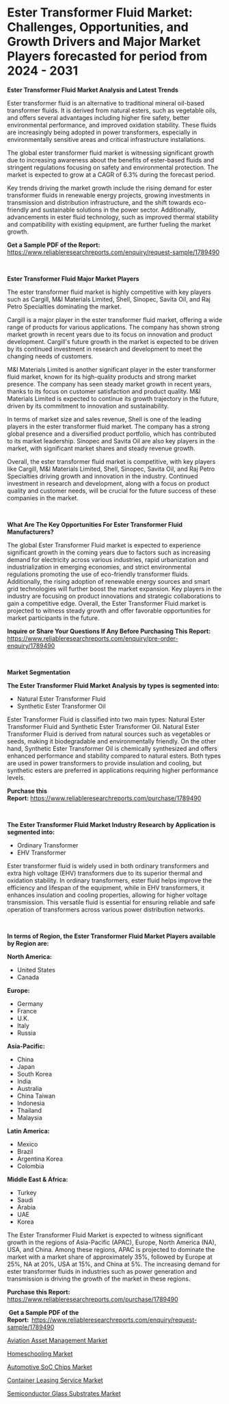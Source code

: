 <p><h1>Ester Transformer Fluid Market: Challenges, Opportunities, and Growth Drivers and Major Market Players forecasted for period from 2024 - 2031</h1></p><p><strong>Ester Transformer Fluid Market Analysis and Latest Trends</strong></p>
<p><p>Ester transformer fluid is an alternative to traditional mineral oil-based transformer fluids. It is derived from natural esters, such as vegetable oils, and offers several advantages including higher fire safety, better environmental performance, and improved oxidation stability. These fluids are increasingly being adopted in power transformers, especially in environmentally sensitive areas and critical infrastructure installations.</p><p>The global ester transformer fluid market is witnessing significant growth due to increasing awareness about the benefits of ester-based fluids and stringent regulations focusing on safety and environmental protection. The market is expected to grow at a CAGR of 6.3% during the forecast period.</p><p>Key trends driving the market growth include the rising demand for ester transformer fluids in renewable energy projects, growing investments in transmission and distribution infrastructure, and the shift towards eco-friendly and sustainable solutions in the power sector. Additionally, advancements in ester fluid technology, such as improved thermal stability and compatibility with existing equipment, are further fueling the market growth.</p></p>
<p><strong>Get a Sample PDF of the Report:&nbsp;</strong> <a href="https://www.reliableresearchreports.com/enquiry/request-sample/1789490">https://www.reliableresearchreports.com/enquiry/request-sample/1789490</a></p>
<p>&nbsp;</p>
<p><strong>Ester Transformer Fluid Major Market Players</strong></p>
<p><p>The ester transformer fluid market is highly competitive with key players such as Cargill, M&I Materials Limited, Shell, Sinopec, Savita Oil, and Raj Petro Specialties dominating the market. </p><p>Cargill is a major player in the ester transformer fluid market, offering a wide range of products for various applications. The company has shown strong market growth in recent years due to its focus on innovation and product development. Cargill's future growth in the market is expected to be driven by its continued investment in research and development to meet the changing needs of customers.</p><p>M&I Materials Limited is another significant player in the ester transformer fluid market, known for its high-quality products and strong market presence. The company has seen steady market growth in recent years, thanks to its focus on customer satisfaction and product quality. M&I Materials Limited is expected to continue its growth trajectory in the future, driven by its commitment to innovation and sustainability.</p><p>In terms of market size and sales revenue, Shell is one of the leading players in the ester transformer fluid market. The company has a strong global presence and a diversified product portfolio, which has contributed to its market leadership. Sinopec and Savita Oil are also key players in the market, with significant market shares and steady revenue growth.</p><p>Overall, the ester transformer fluid market is competitive, with key players like Cargill, M&I Materials Limited, Shell, Sinopec, Savita Oil, and Raj Petro Specialties driving growth and innovation in the industry. Continued investment in research and development, along with a focus on product quality and customer needs, will be crucial for the future success of these companies in the market.</p></p>
<p>&nbsp;</p>
<p><strong>What Are The Key Opportunities For Ester Transformer Fluid Manufacturers?</strong></p>
<p><p>The global Ester Transformer Fluid market is expected to experience significant growth in the coming years due to factors such as increasing demand for electricity across various industries, rapid urbanization and industrialization in emerging economies, and strict environmental regulations promoting the use of eco-friendly transformer fluids. Additionally, the rising adoption of renewable energy sources and smart grid technologies will further boost the market expansion. Key players in the industry are focusing on product innovations and strategic collaborations to gain a competitive edge. Overall, the Ester Transformer Fluid market is projected to witness steady growth and offer favorable opportunities for market participants in the future.</p></p>
<p><strong>Inquire or Share Your Questions If Any Before Purchasing This Report:</strong> <a href="https://www.reliableresearchreports.com/enquiry/pre-order-enquiry/1789490">https://www.reliableresearchreports.com/enquiry/pre-order-enquiry/1789490</a></p>
<p>&nbsp;</p>
<p><strong>Market Segmentation</strong></p>
<p><strong>The Ester Transformer Fluid Market Analysis by types is segmented into:</strong></p>
<p><ul><li>Natural Ester Transformer Fluid</li><li>Synthetic Ester Transformer Oil</li></ul></p>
<p><p>Ester Transformer Fluid is classified into two main types: Natural Ester Transformer Fluid and Synthetic Ester Transformer Oil. Natural Ester Transformer Fluid is derived from natural sources such as vegetables or seeds, making it biodegradable and environmentally friendly. On the other hand, Synthetic Ester Transformer Oil is chemically synthesized and offers enhanced performance and stability compared to natural esters. Both types are used in power transformers to provide insulation and cooling, but synthetic esters are preferred in applications requiring higher performance levels.</p></p>
<p><strong>Purchase this Report:&nbsp;</strong><a href="https://www.reliableresearchreports.com/purchase/1789490">https://www.reliableresearchreports.com/purchase/1789490</a></p>
<p>&nbsp;</p>
<p><strong>The Ester Transformer Fluid Market Industry Research by Application is segmented into:</strong></p>
<p><ul><li>Ordinary Transformer</li><li>EHV Transformer</li></ul></p>
<p><p>Ester transformer fluid is widely used in both ordinary transformers and extra high voltage (EHV) transformers due to its superior thermal and oxidation stability. In ordinary transformers, ester fluid helps improve the efficiency and lifespan of the equipment, while in EHV transformers, it enhances insulation and cooling properties, allowing for higher voltage transmission. This versatile fluid is essential for ensuring reliable and safe operation of transformers across various power distribution networks.</p></p>
<p>&nbsp;</p>
<p><strong>In terms of Region, the Ester Transformer Fluid Market Players available by Region are:</strong></p>
<p>
    <p> <strong> North America: </strong>
        <ul>
            <li>United States</li>
            <li>Canada</li>
        </ul>
        </p> 
    <p> <strong> Europe: </strong>
        <ul>
            <li>Germany</li>
            <li>France</li>
            <li>U.K.</li>
            <li>Italy</li>
            <li>Russia</li>
        </ul>
        </p> 
    <p> <strong> Asia-Pacific: </strong>
        <ul>
            <li>China</li>
            <li>Japan</li>
            <li>South Korea</li>
            <li>India</li>
            <li>Australia</li>
            <li>China Taiwan</li>
            <li>Indonesia</li>
            <li>Thailand</li>
            <li>Malaysia</li>
        </ul>
        </p> 
    <p> <strong> Latin America: </strong>
        <ul>
            <li>Mexico</li>
            <li>Brazil</li>
            <li>Argentina Korea</li>
            <li>Colombia</li>
        </ul>
        </p> 
    <p> <strong> Middle East & Africa: </strong>
        <ul>
            <li>Turkey</li>
            <li>Saudi</li>
            <li>Arabia</li>
            <li>UAE</li>
            <li>Korea</li>
        </ul>
    </p>
    </p>
<p><p>The Ester Transformer Fluid Market is expected to witness significant growth in the regions of Asia-Pacific (APAC), Europe, North America (NA), USA, and China. Among these regions, APAC is projected to dominate the market with a market share of approximately 35%, followed by Europe at 25%, NA at 20%, USA at 15%, and China at 5%. The increasing demand for ester transformer fluids in industries such as power generation and transmission is driving the growth of the market in these regions.</p></p>
<p><strong>Purchase this Report: </strong><a href="https://www.reliableresearchreports.com/purchase/1789490">https://www.reliableresearchreports.com/purchase/1789490</a></p>
<p>&nbsp;<strong>Get a Sample PDF of the Report:&nbsp;&nbsp;</strong><a href="https://www.reliableresearchreports.com/enquiry/request-sample/1789490">https://www.reliableresearchreports.com/enquiry/request-sample/1789490</a></p>
<p><strong></strong></p>
<p><p><a href="https://medium.com/@geoanderson1978/aviation-asset-management-market-outlook-industry-overview-and-forecast-2024-to-2031-e8e387253217">Aviation Asset Management Market</a></p><p><a href="https://medium.com/@geoanderson1978/homeschooling-market-trends-forecast-and-competitive-analysis-to-2031-14c7b5b9351c">Homeschooling Market</a></p><p><a href="https://github.com/lataunyatinikmelvin59ilbd0dv/Market-Research-Report-List-1/blob/main/automotive-soc-chips-market.md">Automotive SoC Chips Market</a></p><p><a href="https://medium.com/@nelsonhauck/container-leasing-service-market-research-report-its-history-and-forecast-2024-to-2031-22776b352dfb">Container Leasing Service Market</a></p><p><a href="https://github.com/JameTravis/Market-Research-Report-List-3/blob/main/semiconductor-glass-substrates-market.md">Semiconductor Glass Substrates Market</a></p></p>